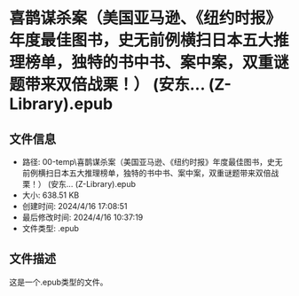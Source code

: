 ﻿# 喜鹊谋杀案（美国亚马逊、《纽约时报》年度最佳图书，史无前例横扫日本五大推理榜单，独特的书中书、案中案，双重谜题带来双倍战栗！） (安东... (Z-Library).epub

## 文件信息
- 路径: 00-temp\喜鹊谋杀案（美国亚马逊、《纽约时报》年度最佳图书，史无前例横扫日本五大推理榜单，独特的书中书、案中案，双重谜题带来双倍战栗！） (安东... (Z-Library).epub
- 大小: 638.51 KB
- 创建时间: 2024/4/16 17:08:51
- 最后修改时间: 2024/4/16 10:37:19
- 文件类型: .epub

## 文件描述
这是一个.epub类型的文件。

